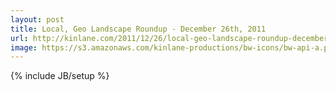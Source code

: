 ```yaml
---
layout: post
title: Local, Geo Landscape Roundup - December 26th, 2011
url: http://kinlane.com/2011/12/26/local-geo-landscape-roundup-december-26th-2011/
image: https://s3.amazonaws.com/kinlane-productions/bw-icons/bw-api-a.png
---
```

{% include JB/setup %}
